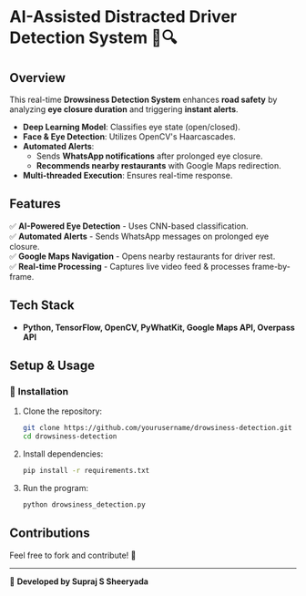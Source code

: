 
# AI-Assisted Distracted Driver Detection System 🚗🔍  

## Overview  
This real-time **Drowsiness Detection System** enhances **road safety** by analyzing **eye closure duration** and triggering **instant alerts**.  

- **Deep Learning Model**: Classifies eye state (open/closed).  
- **Face & Eye Detection**: Utilizes OpenCV's Haarcascades.  
- **Automated Alerts**:  
  - Sends **WhatsApp notifications** after prolonged eye closure.  
  - **Recommends nearby restaurants** with Google Maps redirection.  
- **Multi-threaded Execution**: Ensures real-time response.  

## Features  
✅ **AI-Powered Eye Detection** - Uses CNN-based classification.  
✅ **Automated Alerts** - Sends WhatsApp messages on prolonged eye closure.  
✅ **Google Maps Navigation** - Opens nearby restaurants for driver rest.  
✅ **Real-time Processing** - Captures live video feed & processes frame-by-frame.  

## Tech Stack  
- **Python, TensorFlow, OpenCV, PyWhatKit, Google Maps API, Overpass API**  

## Setup & Usage  
### 🔧 **Installation**  
1. Clone the repository:  
   ```sh
   git clone https://github.com/yourusername/drowsiness-detection.git
   cd drowsiness-detection
   ```
2. Install dependencies:  
   ```sh
   pip install -r requirements.txt
   ```
3. Run the program:  
   ```sh
   python drowsiness_detection.py
   ```

## Contributions  
Feel free to fork and contribute! 🚀  

---
📌 **Developed by Supraj S Sheeryada**  
```

